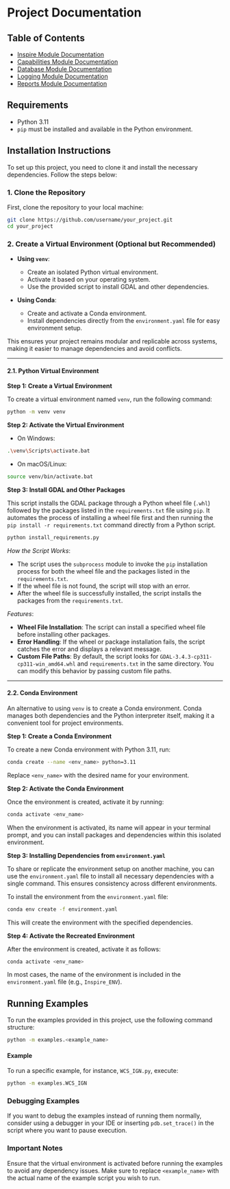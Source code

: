 # Project Documentation


## Table of Contents
- [Inspire Module Documentation](documentation/INSPIRE_EN)
- [Capabilities Module Documentation](documentation/CAPABILITIES_EN)
- [Database Module Documentation](documentation/DATABASE_EN)
- [Logging Module Documentation](documentation/LOGGING_EN)
- [Reports Module Documentation](documentation/REPORTS_EN)

## Requirements

-   Python 3.11
-   `pip` must be installed and available in the Python environment.

## Installation Instructions

To set up this project, you need to clone it and install the necessary dependencies. Follow the steps below:

### 1. Clone the Repository

First, clone the repository to your local machine:

```bash
git clone https://github.com/username/your_project.git
cd your_project
```

### 2. Create a Virtual Environment (Optional but Recommended)
-   **Using `venv`**:
    
    -   Create an isolated Python virtual environment.
    -   Activate it based on your operating system.
    -   Use the provided script to install GDAL and other dependencies.
-   **Using Conda**:
    
    -   Create and activate a Conda environment.
    -   Install dependencies directly from the `environment.yaml` file for easy environment setup.

This ensures your project remains modular and replicable across systems, making it easier to manage dependencies and avoid conflicts.

---
#### **2.1. Python Virtual Environment**

**Step 1: Create a Virtual Environment**

To create a virtual environment named `venv`, run the following command:

```bash
python -m venv venv
```

**Step 2: Activate the Virtual Environment**
  - On Windows:
```bash
.\venv\Scripts\activate.bat
```
  - On macOS/Linux:
```bash
source venv/bin/activate.bat
```

**Step 3: Install GDAL and Other Packages**

This script installs the GDAL package through a Python wheel file (`.whl`) followed by the packages listed in the `requirements.txt` file using `pip`. It automates the process of installing a wheel file first and then running the `pip install -r requirements.txt` command directly from a Python script.

```bash
python install_requirements.py
```

*How the Script Works*:

- The script uses the `subprocess` module to invoke the `pip` installation process for both the wheel file and the packages listed in the `requirements.txt`.
- If the wheel file is not found, the script will stop with an error.
- After the wheel file is successfully installed, the script installs the packages from the `requirements.txt`.

*Features*:

- **Wheel File Installation**: The script can install a specified wheel file before installing other packages.
- **Error Handling**: If the wheel or package installation fails, the script catches the error and displays a relevant message.
- **Custom File Paths**: By default, the script looks for `GDAL-3.4.3-cp311-cp311-win_amd64.whl` and `requirements.txt` in the same directory. You can modify this behavior by passing custom file paths.

---
#### **2.2. Conda Environment**

An alternative to using `venv` is to create a Conda environment. Conda manages both dependencies and the Python interpreter itself, making it a convenient tool for project environments.

**Step 1: Create a Conda Environment**

To create a new Conda environment with Python 3.11, run:

```bash
conda create --name <env_name> python=3.11
```

Replace `<env_name>` with the desired name for your environment.

**Step 2: Activate the Conda Environment**

Once the environment is created, activate it by running:

```bash
conda activate <env_name>
```

When the environment is activated, its name will appear in your terminal prompt, and you can install packages and dependencies within this isolated environment.

 **Step 3: Installing Dependencies from `environment.yaml`**

To share or replicate the environment setup on another machine, you can use the `environment.yaml` file to install all necessary dependencies with a single command. This ensures consistency across different environments.

To install the environment from the `environment.yaml` file:

```bash
conda env create -f environment.yaml
```

This will create the environment with the specified dependencies.

**Step 4: Activate the Recreated Environment**

After the environment is created, activate it as follows:

```bash
conda activate <env_name>
```

In most cases, the name of the environment is included in the `environment.yaml` file (e.g., `Inspire_ENV`).



## Running Examples
To run the examples provided in this project, use the following command structure:

```bash
python -m examples.<example_name>
```

#### Example
To run a specific example, for instance, `WCS_IGN.py`, execute:

```bash
python -m examples.WCS_IGN
```

### Debugging Examples
If you want to debug the examples instead of running them normally, consider using a debugger in your IDE or inserting `pdb.set_trace()` in the script where you want to pause execution.

### Important Notes
Ensure that the virtual environment is activated before running the examples to avoid any dependency issues.
Make sure to replace `<example_name>` with the actual name of the example script you wish to run.